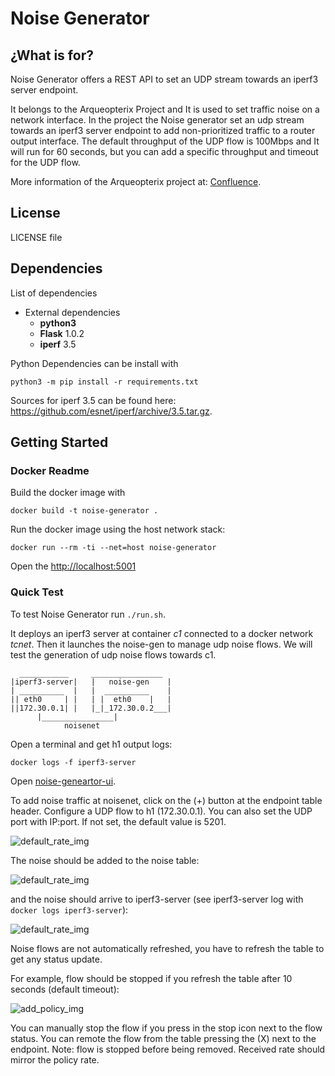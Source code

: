 # Noise Generator
 
 
## ¿What is for?
Noise Generator offers a REST API to set an UDP stream towards an iperf3 server endpoint.

It belongs to the Arqueopterix Project and It is used to set traffic noise on a network interface.
In the project the Noise generator set an udp stream towards an iperf3 server endpoint to add non-prioritized traffic 
to a router output interface.
The default throughput of the UDP flow is 100Mbps and It will run for 60 seconds, but you can add a
 specific throughput and timeout for the UDP flow.   

More information of the Arqueopterix project at: [Confluence](https://intranet.gradiant.org/confluence/display/IAP).
 
## License
LICENSE file
 
  
## Dependencies
List of dependencies
- External dependencies
    * **python3**
    * **Flask** 1.0.2
    * **iperf** 3.5
    
Python Dependencies can be install with
 
```python3 -m pip install -r requirements.txt```

Sources for iperf 3.5 can be found here: https://github.com/esnet/iperf/archive/3.5.tar.gz.
  
## Getting Started

### Docker Readme
Build the docker image with

```
docker build -t noise-generator .

```

Run the docker image using the host network stack:

```
docker run --rm -ti --net=host noise-generator

```

Open the [http://localhost:5001](noise-generator-ui)


### Quick Test
To test Noise Generator run ```./run.sh```.

It deploys an iperf3 server at container *c1* connected to a docker network *tcnet*.
Then it launches the noise-gen to manage udp noise flows. We will test the generation of udp noise flows towards c1.

```
  ___________     ________________   
|iperf3-server|   |   noise-gen    |  
| __________  |   |  __________    |
|| eth0     | |   | |  eth0    |   |
||172.30.0.1| |   |_|_172.30.0.2___| 
      |________________|           
            noisenet

``` 
Open a terminal and get h1 output logs: 

`docker logs -f iperf3-server`


Open [noise-geneartor-ui](http://localhost:5001).

To add noise traffic at noisenet, click on the (+) button at the endpoint table header.
Configure a UDP flow to h1 (172.30.0.1). You can also set the UDP port with IP:port. If not set, the default value is 5201.

![default_rate_img](images/add_noise.png)

The noise should be added to the noise table:

![default_rate_img](images/list_noise.png)

and the noise should arrive to iperf3-server (see iperf3-server log with `docker logs iperf3-server`):

![default_rate_img](images/iperf_noise.png)

Noise flows are not automatically refreshed, you have to refresh the table to get any status update.

For example, flow should be stopped if you refresh the table after 10 seconds (default timeout):


![add_policy_img](images/stop_noise.png)

You can manually stop the flow if you press in the stop icon next to the flow status.
You can remote the flow from the table pressing the (X) next to the endpoint. Note: flow is stopped before being removed.
Received rate should mirror the policy rate.
